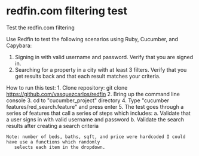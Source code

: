 # redfin.com filtering test
Test the redfin.com filtering

Use Redfin to test the following scenarios using Ruby, Cucumber, and Capybara:
1. Signing in with valid username and password. Verify that you are signed in.
2. Searching for a property in a city with at least 3 filters. Verify that you 
   get results back and that each result matches your criteria.

How to run this test:
    1. Clone repository:
        git clone https://github.com/vasquezcarlos/redfin
    2. Bring up the command line console
    3. cd to "cucumber_project" directory
    4. Type "cucumber features/red_search.feature" and press enter
    5. The test goes through a series of features that call a series of steps which includes:
       a. Validate that a user signs in with valid username and password
       b. Validate the search results after creating a search criteria
       
    Note: number of beds, baths, sqft, and price were hardcoded I could have use a functions which randomly
       selects each item in the dropdown.

